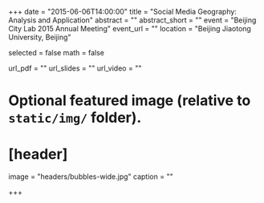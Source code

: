 +++
date = "2015-06-06T14:00:00"
title = "Social Media Geography: Analysis and Application"
abstract = ""
abstract_short = ""
event = "Beijing City Lab 2015 Annual Meeting"
event_url = ""
location = "Beijing Jiaotong University, Beijing"

selected = false
math = false

url_pdf = ""
url_slides = ""
url_video = ""

# Optional featured image (relative to `static/img/` folder).
# [header]
image = "headers/bubbles-wide.jpg"
caption = ""

+++



